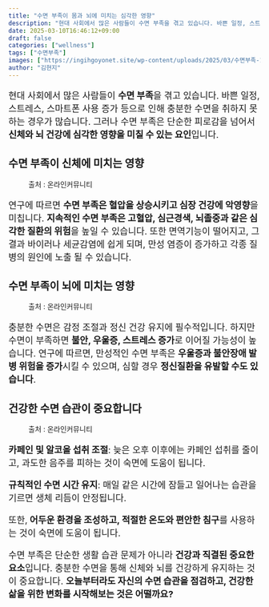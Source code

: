```yaml
---
title: "수면 부족이 몸과 뇌에 미치는 심각한 영향"
description: "현대 사회에서 많은 사람들이 수면 부족을 겪고 있습니다. 바쁜 일정, 스트레스, 스마트폰 사용 증가 등으로 인해 충분한 수면을 취하지 못하는 경우가 많습니다. 그러나 수면 부족은 단순한 피로감을 넘어서 신체와 뇌 건강에 심각한 영향을 미칠 수 있는 요인입니다."
date: 2025-03-10T16:46:12+09:00
draft: false
categories: ["wellness"]
tags: ["수면부족"]
images: ["https://ingihgoyonet.site/wp-content/uploads/2025/03/수면부족-1-1024x683.jpg", "https://ingihgoyonet.site/wp-content/uploads/2025/03/뇌건강-1-1024x683.jpg", "https://ingihgoyonet.site/wp-content/uploads/2025/03/카페인섭취조절-1024x683.jpg"]
author: "김현지"
---
```


<p style="font-size:18px">현대 사회에서 많은 사람들이 <strong>수면 부족</strong>을 겪고 있습니다. 바쁜 일정, 스트레스, 스마트폰 사용 증가 등으로 인해 충분한 수면을 취하지 못하는 경우가 많습니다. 그러나 수면 부족은 단순한 피로감을 넘어서 <strong>신체와 뇌 건강에 심각한 영향을 미칠 수 있는 요인</strong>입니다.</p> <h2 >수면 부족이 신체에 미치는 영향</h2> <figure ><img src="https://ingihgoyonet.site/wp-content/uploads/2025/03/수면부족-1-1024x683.jpg" alt="" style="aspect-ratio:16/9;object-fit:cover"/><figcaption >출처 : 온라인커뮤니티</figcaption></figure> <p style="font-size:18px">연구에 따르면 <strong>수면 부족은 혈압을 상승시키고 심장 건강에 악영향</strong>을 미칩니다. <strong>지속적인 수면 부족은 고혈압, 심근경색, 뇌졸중과 같은 심각한 질환의 위험</strong>을 높일 수 있습니다. 또한 면역기능이 떨어지고, 그 결과 바이러나 세균감염에 쉽게 되며, 만성 염증이 증가하고 각종 질병의 원인에 노출 될 수 있습니다.</p> <h2 >수면 부족이 뇌에 미치는 영향</h2> <figure ><img src="https://ingihgoyonet.site/wp-content/uploads/2025/03/뇌건강-1-1024x683.jpg" alt="" style="aspect-ratio:16/9;object-fit:cover"/><figcaption >출처 : 온라인커뮤니티</figcaption></figure> <p style="font-size:18px">충분한 수면은 감정 조절과 정신 건강 유지에 필수적입니다. 하지만 수면이 부족하면 <strong>불안, 우울증, 스트레스 증가</strong>로 이어질 가능성이 높습니다. 연구에 따르면, 만성적인 수면 부족은 <strong>우울증과 불안장애 발병 위험을 증가</strong>시킬 수 있으며, 심할 경우 <strong>정신질환을 유발할 수도 있습니다</strong>.</p> <h2 >건강한 수면 습관이 중요합니다</h2> <figure ><img src="https://ingihgoyonet.site/wp-content/uploads/2025/03/카페인섭취조절-1024x683.jpg" alt="" style="aspect-ratio:16/9;object-fit:cover"/><figcaption >출처 : 온라인커뮤니티</figcaption></figure> <p style="font-size:18px"><strong>카페인 및 알코올 섭취 조절</strong>: 늦은 오후 이후에는 카페인 섭취를 줄이고, 과도한 음주를 피하는 것이 숙면에 도움이 됩니다.</p> <p style="font-size:18px"><strong>규칙적인 수면 시간 유지</strong>: 매일 같은 시간에 잠들고 일어나는 습관을 기르면 생체 리듬이 안정됩니다.</p> <p style="font-size:18px">또한,<strong> 어두운 환경을 조성하고, 적절한 온도와 편안한 침구</strong>를 사용하는 것이 숙면에 도움이 됩니다.</p> <p style="font-size:18px">수면 부족은 단순한 생활 습관 문제가 아니라 <strong>건강과 직결된 중요한 요소</strong>입니다. 충분한 수면을 통해 신체와 뇌를 건강하게 유지하는 것이 중요합니다. <strong>오늘부터라도 자신의 수면 습관을 점검하고, 건강한 삶을 위한 변화를 시작해보는 것은 어떨까요?</strong></p>